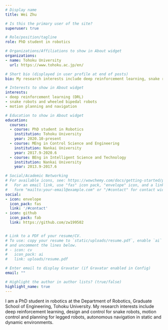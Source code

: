 ```yaml
---
# Display name
title: Wei Zhu

# Is this the primary user of the site?
superuser: true

# Role/position/tagline
role: PhD student in robotics

# Organizations/Affiliations to show in About widget
organizations:
- name: Tohoku University
  url: https://www.tohoku.ac.jp/en/

# Short bio (displayed in user profile at end of posts)
bio: My research interests include deep reinforcement learning, snake robots, wheeled bipedal robots, autonomous navigation.

# Interests to show in About widget
interests:
- deep reinforcement learning (DRL)
- snake robots and wheeled bipedal robots
- motion planning and navigation

# Education to show in About widget
education:
  courses:
  - course: PhD student in Robotics
    institution: Tohoku University
    year: 2020.10-present
  - course: MEng in Control Science and Engineering
    institution: Nankai University
    year: 2017.9-2020.6
  - course: BEng in Intelligent Science and Technology
    institution: Nankai University
    year: 2013.9-2017.6

# Social/Academic Networking
# For available icons, see: https://wowchemy.com/docs/getting-started/page-builder/#icons
#   For an email link, use "fas" icon pack, "envelope" icon, and a link in the
#   form "mailto:your-email@example.com" or "/#contact" for contact widget.
social:
- icon: envelope
  icon_pack: fas
  link: '/#contact'
- icon: github
  icon_pack: fab
  link: https://github.com/zw199502


# Link to a PDF of your resume/CV.
# To use: copy your resume to `static/uploads/resume.pdf`, enable `ai` icons in `params.toml`, 
# and uncomment the lines below.
# - icon: cv
#   icon_pack: ai
#   link: uploads/resume.pdf

# Enter email to display Gravatar (if Gravatar enabled in Config)
email: ""

# Highlight the author in author lists? (true/false)
highlight_name: true
---
```

I am a PhD student in robotics at the Department of Robotics, Graduate School of Engineering, Tohoku University. My research interests include deep reinforcement learning, design and control for snake robots, motion control and planning for legged robots, autonomous navigation in static and dynamic environments.


